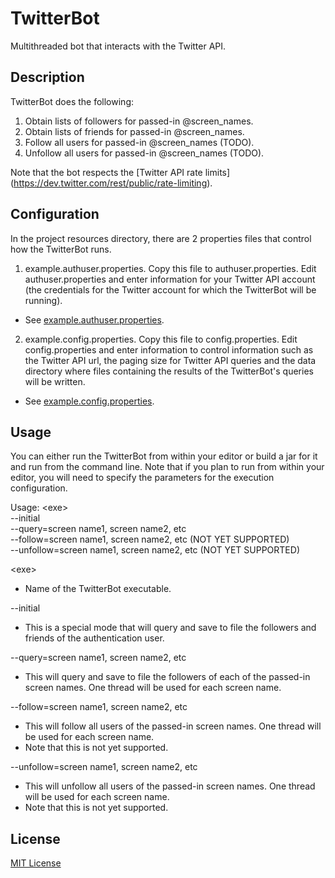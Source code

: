 # TwitterBot
Multithreaded bot that interacts with the Twitter API.

## Description

TwitterBot does the following:

1. Obtain lists of followers for passed-in @screen_names.
2. Obtain lists of friends for passed-in @screen_names.
3. Follow all users for passed-in @screen_names (TODO).
4. Unfollow all users for passed-in @screen_names (TODO).

Note that the bot respects the [Twitter API rate limits] (https://dev.twitter.com/rest/public/rate-limiting).

## Configuration

In the project resources directory, there are 2 properties files that control how the TwitterBot runs.  

1. example.authuser.properties.  Copy this file to authuser.properties.  Edit authuser.properties and enter information for your Twitter API account (the credentials for the Twitter account for which the TwitterBot will be running).  
  * See [example.authuser.properties](../master/resources/example.authuser.properties). 

2. example.config.properties.  Copy this file to config.properties.  Edit config.properties and enter information to control information such as the Twitter API url, the paging size for Twitter API queries and the data directory where files containing the results of the TwitterBot's queries will be written. 
  * See [example.config.properties](../master/resources/example.config.properties). 

## Usage

You can either run the TwitterBot from within your editor or build a jar for it and run from the command line.  Note that if you plan to run from within your editor, you will need to specify the parameters for the execution configuration.

Usage: \<exe\>  
    --initial  
    --query=screen name1, screen name2, etc  
    --follow=screen name1, screen name2, etc (NOT YET SUPPORTED)  
    --unfollow=screen name1, screen name2, etc (NOT YET SUPPORTED)  

\<exe\> 
 * Name of the TwitterBot executable.

\-\-initial
  * This is a special mode that will query and save to file the followers and friends of the authentication user.
 
\-\-query=screen name1, screen name2, etc
  * This will query and save to file the followers of each of the passed-in screen names.  One thread will be used for each screen name.  
 
\-\-follow=screen name1, screen name2, etc
  * This will follow all users of the passed-in screen names.  One thread will be used for each screen name.
  * Note that this is not yet supported.

\-\-unfollow=screen name1, screen name2, etc
  * This will unfollow all users of the passed-in screen names.  One thread will be used for each screen name.
  * Note that this is not yet supported.
 
## License

[MIT License](../master/LICENSE)

